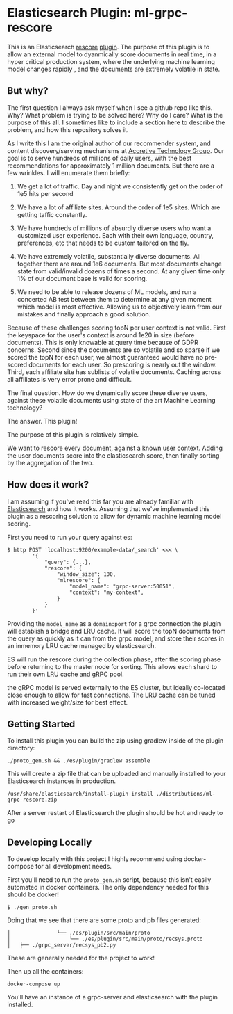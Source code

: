 # Elasticsearch Plugin: ml-grpc-rescore

This is an Elasticsearch [rescore](https://www.elastic.co/guide/en/elasticsearch/reference/7.9//filter-search-results.html#rescore) [plugin](https://www.elastic.co/guide/en/elasticsearch/reference/current/modules-plugins.html). The purpose of this plugin is to allow an external model to dyanmically score documents in real time, in a hyper critical production system, where the underlying machine learning model changes rapidly , and the documents are extremely volatile in state.

## But why?

The first question I always ask myself when I see a github repo like this. Why? What
problem is trying to be solved here? Why do I care? What is the purpose of this all. I
sometimes like to include a section here to describe the problem, and how this
repository solves it.

As I write this I am the original author of our recommender system, and content
discovery/serving mechanisms at [Accretive Technology Group](https://accretivetg.com/).
Our goal is to serve hundreds of millions of daily users, with the best recommendations
for approximately 1 million documents. But there are a few wrinkles. I will enumerate
them briefly:

1) We get a lot of traffic. Day and night we consistently get on the order of 1e5 hits
per second

2) We have a lot of affiliate sites. Around the order of 1e5 sites. Which are getting
taffic constantly.

3) We have hundreds of millions of absurdly diverse users who want a customized user experience. Each
with their own language, country, preferences, etc that needs to be custom tailored on
the fly.

4) We have extremely volatile, substantially diverse documents. All together there are around 1e6 documents. But most
documents change state from valid/invalid dozens of times a second. At any given time
only 1% of our document base is valid for scoring.

5) We need to be able to release dozens of ML models, and run a concerted AB test
between them to determine at any given moment which model is most effective. Allowing us
to objectively learn from our mistakes and finally approach a good solution.

Because of these challenges scoring topN per user context is not valid. First the
keyspace for the user's context is around 1e20 in size (before documents). This is only
knowable at query time because of GDPR concerns. Second since the documents are so
volatile and so sparse if we scored the topN for each user, we almost guaranteed would
have no pre-scored documents for each user. So prescoring is nearly out the window.
Third, each affiliate site has sublists of volatile documents. Caching across all
affiliates is very error prone and difficult.

The final question. How do we dynamically score these diverse users, against these
volatile documents using state of the art Machine Learning technology?

The answer. This plugin! 

The purpose of this plugin is relatively simple. 

We want to rescore every document, against a known user context. Adding the user
documents score into the elasticsearch score, then finally sorting by the aggregation of
the two. 

## How does it work?

I am assuming if you've read this far you are already familiar with
[Elasticsearch](https://www.elastic.co/guide/en/elasticsearch/reference/current/index.html)
and how it works. Assuming that we've implemented this plugin as a rescoring solution to
allow for dynamic machine learning model scoring.

First you need to run your query against es:

```
$ http POST 'localhost:9200/example-data/_search' <<< \
        '{
            "query": {...}, 
            "rescore": { 
                "window_size": 100, 
                "mlrescore": {
                    "model_name": "grpc-server:50051", 
                    "context": "my-context", 
                }
            }
        }'
```

Providing the `model_name` as a `domain:port` for a grpc connection the plugin will
establish a bridge and LRU cache. It will score the topN documents from the query as
quickly as it can from the grpc model, and store their scores in an inmemory LRU cache
managed by elasticsearch.

ES will run the rescore during the collection phase, after the scoring phase before
returning to the master node for sorting. This allows each shard to run their own LRU
cache and gRPC pool.

the gRPC model is served externally to the ES cluster, but ideally co-located close
enough to allow for fast connections. The LRU cache can be tuned with increased
weight/size for best effect.


## Getting Started

To install this plugin you can build the zip using gradlew inside of the plugin directory:

```
./proto_gen.sh && ./es/plugin/gradlew assemble
```

This will create a zip file that can be uploaded and manually installed to your
Elasticsearch instances in production.

```
/usr/share/elasticsearch/install-plugin install ./distributions/ml-grpc-rescore.zip
```

After a server restart of Elasticsearch the plugin should be hot and ready to go

## Developing Locally

To develop locally with this project I highly recommend using docker-compose for all
development needs.

First you'll need to run the `proto_gen.sh` script, because this isn't easily automated
in docker containers. The only dependency needed for this should be docker!

```
$ ./gen_proto.sh
```

Doing that we see that there are some proto and pb files generated:

```
│               └── ./es/plugin/src/main/proto
│                   └── ./es/plugin/src/main/proto/recsys.proto
│   ├── ./grpc_server/recsys_pb2.py
```
These are generally needed for the project to work!

Then up all the containers:

```
docker-compose up
```

You'll have an instance of a grpc-server and elasticsearch with the plugin installed.

